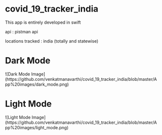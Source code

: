 # covid_19_tracker_india
This app is entirely developed in swift

api : pistman api 

locations tracked : india (totally and statewise)
<h1>Dark Mode</h1>
![Dark Mode Image](https://github.com/venkatmanavarthi/covid_19_tracker_india/blob/master/App%20images/dark_mode.png)
<h1>Light Mode</h1>
![Light Mode Image](https://github.com/venkatmanavarthi/covid_19_tracker_india/blob/master/App%20images/light_mode.png)
